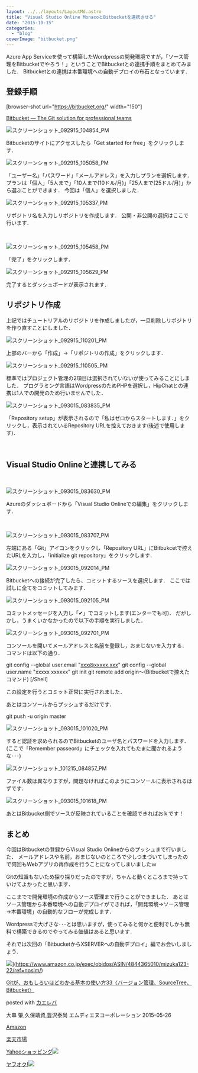 ```yaml
---
layout: ../../layouts/LayoutMd.astro
title: "Visual Studio Online MonacoとBitbucketを連携させる"
date: "2015-10-15"
categories: 
  - "blog"
coverImage: "bitbucket.png"
---
```


Azure App Serviceを使って構築したWordpressの開発環境ですが，「ソース管理をBitbucketでやろう！」ということでBitbucketとの連携手順をまとめてみました． Bitbucketとの連携は本番環境への自動デプロイの布石となっています．

## 登録手順

\[browser-shot url="https://bitbucket.org/" width="150"\]

[Bitbucket — The Git solution for professional teams](https://bitbucket.org/)

![スクリーンショット_092915_104854_PM](/archive/images/092915_104854_PM.jpg "スクリーンショット_092915_104854_PM")

Bitbucketのサイトにアクセスしたら「Get started for free」をクリックします．

![スクリーンショット_092915_105058_PM](/archive/images/092915_105058_PM.jpg "スクリーンショット_092915_105058_PM")

「ユーザー名」「パスワード」「メールアドレス」を入力しプランを選択します． プランは「個人」「5人まで」「10人まで(10ドル/月)」「25人まで(25ドル/月)」から選ぶことができます． 今回は「個人」を選択しました．

![スクリーンショット_092915_105337_PM](/archive/images/092915_105337_PM.jpg "スクリーンショット_092915_105337_PM")

リポジトリ名を入力しリポジトリを作成します． 公開・非公開の選択はここで行います．

 

![スクリーンショット_092915_105458_PM](/archive/images/092915_105458_PM.jpg "スクリーンショット_092915_105458_PM")

「完了」をクリックします．

![スクリーンショット_092915_105629_PM](/archive/images/092915_105629_PM.jpg "スクリーンショット_092915_105629_PM")

完了するとダッシュボードが表示されます．

## リポジトリ作成

上記ではチュートリアルのリポジトリを作成しましたが，一旦削除しリポジトリを作り直すことにしました．

![スクリーンショット_092915_110201_PM](/archive/images/092915_110201_PM.jpg "スクリーンショット_092915_110201_PM")

上部のバーから「作成」→「リポジトリの作成」をクリックします．

![スクリーンショット_092915_110505_PM](/archive/images/092915_110505_PM.jpg "スクリーンショット_092915_110505_PM")

標準ではプロジェクト管理の2項目は選択されていないが使ってみることにしました． プログラミング言語はWordpressのためPHPを選択し，HipChatとの連携は1人での開発のため行いませんでした．

![スクリーンショット_093015_083835_PM](/archive/images/093015_083835_PM.jpg "スクリーンショット_093015_083835_PM")

「Repository setup」が表示されるので「私はゼロからスタートします．」をクリックし，表示されているRepository URLを控えておきます(後述で使用します)．

 

## Visual Studio Onlineと連携してみる

 

![スクリーンショット_093015_083630_PM](/archive/images/093015_083630_PM.jpg "スクリーンショット_093015_083630_PM")

Azureのダッシュボードから「Visual Studio Onlineでの編集」をクリックします．

 

![スクリーンショット_093015_083707_PM](/archive/images/093015_083707_PM.jpg "スクリーンショット_093015_083707_PM")

左端にある「Git」アイコンをクリックし「Repository URL」にBitbukcetで控えたURLを入力し，「initialize git repository」をクリックします．

![スクリーンショット_093015_092014_PM](/archive/images/093015_092014_PM.jpg "スクリーンショット_093015_092014_PM")

Bitbucketへの接続が完了したら、コミットするソースを選択します． ここでは試しに全てをコミットしてみます．

![スクリーンショット_093015_092105_PM](/archive/images/093015_092105_PM.jpg "スクリーンショット_093015_092105_PM")

コミットメッセージを入力し「✔」でコミットします(エンターでも可)． だがしかし，うまくいかなかったので以下の手順を実行しました．

![スクリーンショット_093015_092701_PM](/archive/images/093015_092701_PM.jpg "スクリーンショット_093015_092701_PM")

コンソールを開いてメールアドレスと名前を登録し，おまじないを入力する． コマンドは以下の通り．

git config --global user.email "xxx@xxxxx.xxx"
git config --global user.name "xxxxx xxxxxx"
git init
git remote add origin～(Bitbucketで控えたコマンド) \[/Shell\]

この設定を行うとコミット正常に実行されました．

あとはコンソールからプッシュするだけです．

git push -u origin master

![スクリーンショット_093015_101020_PM](/archive/images/093015_101020_PM.jpg "スクリーンショット_093015_101020_PM")

すると認証を求められるのでBitbucketのユーザ名とパスワードを入力します． (ここで「Remember passeord」にチェックを入れてもたまに聞かれるような･･･)

![スクリーンショット_101215_084857_PM](/archive/images/101215_084857_PM.jpg "スクリーンショット_101215_084857_PM")

ファイル数は異なりますが，問題なければこのようにコンソールに表示されるはずです．

![スクリーンショット_093015_101618_PM](/archive/images/093015_101618_PM.jpg "スクリーンショット_093015_101618_PM")

あとはBitbucket側でソースが反映されていることを確認できればおｋです！

## まとめ

今回はBitbucketの登録からVisual Studio Onlineからのプッシュまで行いました． メールアドレスや名前，おまじないのところで少しつまづいてしまったので何回もWebアプリの再作成を行うことになってしまいましたｗ

Gitの知識もないため探り探りだったのですが，ちゃんと動くところまで持っていけてよかったと思います．

ここまでで開発環境の作成からソース管理まで行うことができました． あとはソース管理から本番環境への自動デプロイができれば，「開発環境→ソース管理→本番環境」の自動的なフローが完成します．

Wordpressで大げさな･･･とは思いますが，使ってみると何かと便利でしかも無料で構築できるのでやってみる価値はあると思います．

それでは次回の「BitbucketからXSERVERへの自動デプロイ」編でお会いしましょう．

![](/archive/images/51uLcG6WkTL._SL160_.jpg)](https://www.amazon.co.jp/exec/obidos/ASIN/4844365010/mizuka123-22/ref=nosim/)

[Gitが、おもしろいほどわかる基本の使い方33〈バージョン管理、SourceTree、Bitbucket〉](https://www.amazon.co.jp/exec/obidos/ASIN/4844365010/mizuka123-22/ref=nosim/)

posted with [カエレバ](http://kaereba.com)

大串 肇,久保靖資,豊沢泰尚 エムディエヌコーポレーション 2015-05-26

[Amazon](http://www.amazon.co.jp/gp/search?keywords=Git%82%AA%81A%82%A8%82%E0%82%B5%82%EB%82%A2%82%D9%82%C7%82%ED%82%A9%82%E9%8A%EE%96%7B%82%CC%8Eg%82%A2%95%FB33%81q%83o%81%5B%83W%83%87%83%93%8A%C7%97%9D%81ASourceTree%81ABitbucket%81r&__mk_ja_JP=%83J%83%5E%83J%83i&tag=mizuka123-22)

[楽天市場](http://hb.afl.rakuten.co.jp/hgc/032b53ee.4b34c5ee.0f4a541e.f440145e/?pc=http%3A%2F%2Fsearch.rakuten.co.jp%2Fsearch%2Fmall%2FGit%25E3%2581%258C%25E3%2580%2581%25E3%2581%258A%25E3%2582%2582%25E3%2581%2597%25E3%2582%258D%25E3%2581%2584%25E3%2581%25BB%25E3%2581%25A9%25E3%2582%258F%25E3%2581%258B%25E3%2582%258B%25E5%259F%25BA%25E6%259C%25AC%25E3%2581%25AE%25E4%25BD%25BF%25E3%2581%2584%25E6%2596%25B933%25E3%2580%2588%25E3%2583%2590%25E3%2583%25BC%25E3%2582%25B8%25E3%2583%25A7%25E3%2583%25B3%25E7%25AE%25A1%25E7%2590%2586%25E3%2580%2581SourceTree%25E3%2580%2581Bitbucket%25E3%2580%2589%2F-%2Ff.1-p.1-s.1-sf.0-st.A-v.2%3Fx%3D0%26scid%3Daf_ich_link_urltxt%26m%3Dhttp%3A%2F%2Fm.rakuten.co.jp%2F)

[Yahooショッピング![](//ad.jp.ap.valuecommerce.com/servlet/gifbanner?sid=3066752&pid=881990642)](//ck.jp.ap.valuecommerce.com/servlet/referral?sid=3066752&pid=881990642&vc_url=http%3A%2F%2Fsearch.shopping.yahoo.co.jp%2Fsearch%3Fp%3DGit%25E3%2581%258C%25E3%2580%2581%25E3%2581%258A%25E3%2582%2582%25E3%2581%2597%25E3%2582%258D%25E3%2581%2584%25E3%2581%25BB%25E3%2581%25A9%25E3%2582%258F%25E3%2581%258B%25E3%2582%258B%25E5%259F%25BA%25E6%259C%25AC%25E3%2581%25AE%25E4%25BD%25BF%25E3%2581%2584%25E6%2596%25B933%25E3%2580%2588%25E3%2583%2590%25E3%2583%25BC%25E3%2582%25B8%25E3%2583%25A7%25E3%2583%25B3%25E7%25AE%25A1%25E7%2590%2586%25E3%2580%2581SourceTree%25E3%2580%2581Bitbucket%25E3%2580%2589)

[ヤフオク!![](//ad.jp.ap.valuecommerce.com/servlet/gifbanner?sid=3066752&pid=881990642)](//ck.jp.ap.valuecommerce.com/servlet/referral?sid=3066752&pid=881990642&vc_url=http%3A%2F%2Fauctions.search.yahoo.co.jp%2Fsearch%3Fvo%3D%26ve%3D%26auccat%3D0%26aucminprice%3D%26aucmaxprice%3D%26aucmin_bidorbuy_price%3D%26aucmax_bidorbuy_price%3D%26loc_cd%3D0%26abatch%3D0%26istatus%3D0%26filtered%3D1%26ei%3DUTF-8%26tab_ex%3Dcommerce%26va%3DGit%25E3%2581%258C%25E3%2580%2581%25E3%2581%258A%25E3%2582%2582%25E3%2581%2597%25E3%2582%258D%25E3%2581%2584%25E3%2581%25BB%25E3%2581%25A9%25E3%2582%258F%25E3%2581%258B%25E3%2582%258B%25E5%259F%25BA%25E6%259C%25AC%25E3%2581%25AE%25E4%25BD%25BF%25E3%2581%2584%25E6%2596%25B933%25E3%2580%2588%25E3%2583%2590%25E3%2583%25BC%25E3%2582%25B8%25E3%2583%25A7%25E3%2583%25B3%25E7%25AE%25A1%25E7%2590%2586%25E3%2580%2581SourceTree%25E3%2580%2581Bitbucket%25E3%2580%2589)
